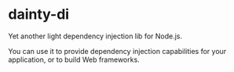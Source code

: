 # dainty-di

Yet another light dependency injection lib for Node.js.

You can use it to provide dependency injection capabilities for your application, or to build Web frameworks.

